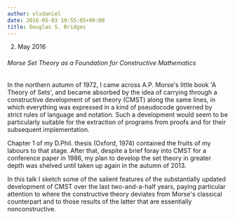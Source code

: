 ```yaml
---
author: vlsdaniel
date: 2016-05-03 10:55:05+00:00
title: Douglas S. Bridges
---
```


2. May 2016


###### Morse Set Theory as a Foundation for Constructive Mathematics


In the northern autumn of 1972, I came across A.P. Morse's little book 'A Theory of Sets', and became absorbed by the idea of carrying through a constructive development of set theory (CMST) along the same lines, in which everything was expressed in a kind of pseudocode governed by strict rules of language and notation. Such a development would seem to be particularly suitable for the extraction of programs from proofs and for their subsequent implementation.

Chapter 1 of my D.Phil. thesis (Oxford, 1974) contained the fruits of my labours to that stage. After that, despite a brief foray into CMST for a conference paper in 1986, my plan to develop the set theory in greater depth was shelved until taken up again in the autumn of 2013.

In this talk I sketch some of the salient features of the substantially updated development of CMST over the last two-and-a-half years, paying particular attention to where the constructive theory deviates from Morse's classical counterpart and to those results of the latter that are essentially nonconstructive.
